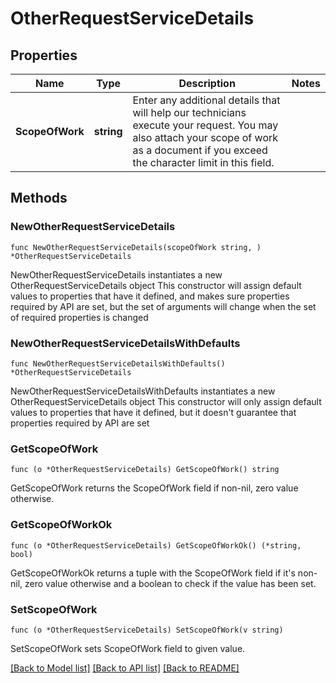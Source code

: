 # OtherRequestServiceDetails

## Properties

Name | Type | Description | Notes
------------ | ------------- | ------------- | -------------
**ScopeOfWork** | **string** | Enter any additional details that will help our technicians execute your request. You may also attach your scope of work as a document if you exceed the character limit in this field. | 

## Methods

### NewOtherRequestServiceDetails

`func NewOtherRequestServiceDetails(scopeOfWork string, ) *OtherRequestServiceDetails`

NewOtherRequestServiceDetails instantiates a new OtherRequestServiceDetails object
This constructor will assign default values to properties that have it defined,
and makes sure properties required by API are set, but the set of arguments
will change when the set of required properties is changed

### NewOtherRequestServiceDetailsWithDefaults

`func NewOtherRequestServiceDetailsWithDefaults() *OtherRequestServiceDetails`

NewOtherRequestServiceDetailsWithDefaults instantiates a new OtherRequestServiceDetails object
This constructor will only assign default values to properties that have it defined,
but it doesn't guarantee that properties required by API are set

### GetScopeOfWork

`func (o *OtherRequestServiceDetails) GetScopeOfWork() string`

GetScopeOfWork returns the ScopeOfWork field if non-nil, zero value otherwise.

### GetScopeOfWorkOk

`func (o *OtherRequestServiceDetails) GetScopeOfWorkOk() (*string, bool)`

GetScopeOfWorkOk returns a tuple with the ScopeOfWork field if it's non-nil, zero value otherwise
and a boolean to check if the value has been set.

### SetScopeOfWork

`func (o *OtherRequestServiceDetails) SetScopeOfWork(v string)`

SetScopeOfWork sets ScopeOfWork field to given value.



[[Back to Model list]](../README.md#documentation-for-models) [[Back to API list]](../README.md#documentation-for-api-endpoints) [[Back to README]](../README.md)


